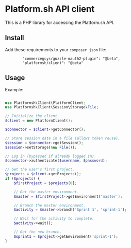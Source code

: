 # Platform.sh API client

This is a PHP library for accessing the Platform.sh API.

## Install

Add these requirements to your `composer.json` file:
```
        "commerceguys/guzzle-oauth2-plugin": "@beta",
        "platformsh/client": "@beta"
```

## Usage

Example:
```php

use Platformsh\Client\PlatformClient;
use Platformsh\Client\Session\Storage\File;

// Initialize the client.
$client = new PlatformClient();

$connector = $client->getConnector();

// Store session data in a file (allows token reuse).
$session = $connector->getSession();
$session->setStorage(new File());

// Log in (bypassed if already logged in).
$connector->authenticate($username, $password);

// Get the user's first project.
$projects = $client->getProjects();
if ($projects) {
    $firstProject = $projects[0];

    // Get the master environment.
    $master = $firstProject->getEnvironment('master');

    // Branch the master environment.
    $activity = $master->branch('Sprint 1', 'sprint-1');

    // Wait for the activity to complete.
    $activity->wait();

    // Get the new branch.
    $sprint1 = $project->getEnvironment('sprint-1');
}
```
